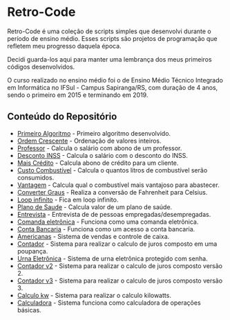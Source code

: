 # Retro-Code
Retro-Code é uma coleção de scripts simples que desenvolvi durante o período de ensino médio. Esses scripts são projetos
de programação que refletem meu progresso daquela época. 

Decidi guarda-los aqui para manter uma lembrança dos meus primeiros códigos desenvolvidos.

O curso realizado no ensino médio foi o de Ensino Médio Técnico Integrado em Informática no IFSul - Campus Sapiranga/RS,
com duração de 4 anos, sendo o primeiro em 2015 e terminando em 2019.


## Conteúdo do Repositório

- [Primeiro Algoritmo](./primeiro-algoritmo) - Primeiro algoritmo desenvolvido.
- [Ordem Crescente](./ordem-crescente) - Ordenação de valores inteiros.
- [Professor](./professor) - Calcula o salário com abono de um professor.
- [Desconto INSS](./desconto-inss) - Calcula o salário com o desconto do INSS.
- [Mais Crédito](./mais-credito) - Calcula abono de crédito para um cliente.
- [Custo Combustível](./custo-combustivel) - Calcula o quantos litros de combustível serão consumidos.
- [Vantagem](./vantagem) - Calcula qual o combustível mais vantajoso para abastecer.
- [Converter Graus](./graus) - Realiza a conversão de Fahrenheit para Celsius.
- [Loop infinito](./teste) - Fica em loop infinito.
- [Plano de Saude](./plano-de-saude) - Calcula valor de um plano de saúde.
- [Entrevista](./entrevista) - Entrevista de de pessoas empregadas/desempregadas.
- [Comanda eletrônica](./comanda-eletronica) - Funciona como uma comanda eletrônica.
- [Conta Bancaria](./conta-bancaria) - Funciona como um acesso a conta bancaria.
- [Americanas](./americanas) - Sistema de vendas e controle de caixa.
- [Contador](./contador) - Sistema para realizar o calculo de juros composto em uma poupança.
- [Urna Eletrônica](./urna-eletronica) - Sistema de urna eletrônica protegido com senha.
- [Contador v2](./contador-v2) - Sistema para realizar o calculo de juros composto versão 2.
- [Contador v3](./contador-v3) - Sistema para realizar o calculo de juros composto versão 3.
- [Calculo kw](./calculo-kilowatts) - Sistema para realizar o calculo kilowatts.
- [Calculadora](./calculadora) - Sistema funciona como calculadora de operações básicas.

